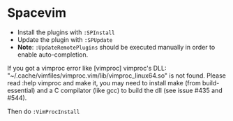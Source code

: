 # Spacevim

- Install the plugins with `:SPInstall`
- Update the plugin with `:SPUpdate`
- **Note**: `:UpdateRemotePlugins` should be executed manually in order to enable auto-completion.

If you got a vimproc error like [vimproc] vimproc's DLL: "~/.cache/vimfiles/vimproc.vim/lib/vimproc_linux64.so" is not found. Please read :help vimproc and make it, you may need to install make (from build-essential) and a C compilator (like gcc) to build the dll (see issue #435 and #544).

Then do `:VimProcInstall`
